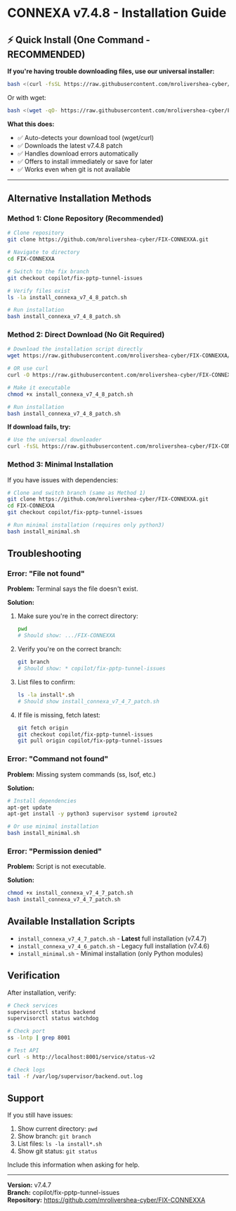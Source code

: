 # CONNEXA v7.4.8 - Installation Guide

## ⚡ Quick Install (One Command - RECOMMENDED)

**If you're having trouble downloading files, use our universal installer:**

```bash
bash <(curl -fsSL https://raw.githubusercontent.com/mrolivershea-cyber/FIX-CONNEXXA/copilot/fix-pptp-tunnel-issues/download_and_install.sh)
```

Or with wget:
```bash
bash <(wget -qO- https://raw.githubusercontent.com/mrolivershea-cyber/FIX-CONNEXXA/copilot/fix-pptp-tunnel-issues/download_and_install.sh)
```

**What this does:**
- ✅ Auto-detects your download tool (wget/curl)
- ✅ Downloads the latest v7.4.8 patch
- ✅ Handles download errors automatically
- ✅ Offers to install immediately or save for later
- ✅ Works even when git is not available

---

## Alternative Installation Methods

### Method 1: Clone Repository (Recommended)

```bash
# Clone repository
git clone https://github.com/mrolivershea-cyber/FIX-CONNEXXA.git

# Navigate to directory
cd FIX-CONNEXXA

# Switch to the fix branch
git checkout copilot/fix-pptp-tunnel-issues

# Verify files exist
ls -la install_connexa_v7_4_8_patch.sh

# Run installation
bash install_connexa_v7_4_8_patch.sh
```

### Method 2: Direct Download (No Git Required)

```bash
# Download the installation script directly
wget https://raw.githubusercontent.com/mrolivershea-cyber/FIX-CONNEXXA/copilot/fix-pptp-tunnel-issues/install_connexa_v7_4_8_patch.sh

# OR use curl
curl -O https://raw.githubusercontent.com/mrolivershea-cyber/FIX-CONNEXXA/copilot/fix-pptp-tunnel-issues/install_connexa_v7_4_8_patch.sh

# Make it executable
chmod +x install_connexa_v7_4_8_patch.sh

# Run installation
bash install_connexa_v7_4_8_patch.sh
```

**If download fails, try:**
```bash
# Use the universal downloader
curl -fsSL https://raw.githubusercontent.com/mrolivershea-cyber/FIX-CONNEXXA/copilot/fix-pptp-tunnel-issues/download_and_install.sh | bash
```

### Method 3: Minimal Installation

If you have issues with dependencies:

```bash
# Clone and switch branch (same as Method 1)
git clone https://github.com/mrolivershea-cyber/FIX-CONNEXXA.git
cd FIX-CONNEXXA
git checkout copilot/fix-pptp-tunnel-issues

# Run minimal installation (requires only python3)
bash install_minimal.sh
```

## Troubleshooting

### Error: "File not found"

**Problem:** Terminal says the file doesn't exist.

**Solution:**
1. Make sure you're in the correct directory:
   ```bash
   pwd
   # Should show: .../FIX-CONNEXXA
   ```

2. Verify you're on the correct branch:
   ```bash
   git branch
   # Should show: * copilot/fix-pptp-tunnel-issues
   ```

3. List files to confirm:
   ```bash
   ls -la install*.sh
   # Should show install_connexa_v7_4_7_patch.sh
   ```

4. If file is missing, fetch latest:
   ```bash
   git fetch origin
   git checkout copilot/fix-pptp-tunnel-issues
   git pull origin copilot/fix-pptp-tunnel-issues
   ```

### Error: "Command not found"

**Problem:** Missing system commands (ss, lsof, etc.)

**Solution:**
```bash
# Install dependencies
apt-get update
apt-get install -y python3 supervisor systemd iproute2

# Or use minimal installation
bash install_minimal.sh
```

### Error: "Permission denied"

**Problem:** Script is not executable.

**Solution:**
```bash
chmod +x install_connexa_v7_4_7_patch.sh
bash install_connexa_v7_4_7_patch.sh
```

## Available Installation Scripts

- `install_connexa_v7_4_7_patch.sh` - **Latest** full installation (v7.4.7)
- `install_connexa_v7_4_6_patch.sh` - Legacy full installation (v7.4.6)
- `install_minimal.sh` - Minimal installation (only Python modules)

## Verification

After installation, verify:

```bash
# Check services
supervisorctl status backend
supervisorctl status watchdog

# Check port
ss -lntp | grep 8001

# Test API
curl -s http://localhost:8001/service/status-v2

# Check logs
tail -f /var/log/supervisor/backend.out.log
```

## Support

If you still have issues:

1. Show current directory: `pwd`
2. Show branch: `git branch`
3. List files: `ls -la install*.sh`
4. Show git status: `git status`

Include this information when asking for help.

---

**Version:** v7.4.7  
**Branch:** copilot/fix-pptp-tunnel-issues  
**Repository:** https://github.com/mrolivershea-cyber/FIX-CONNEXXA
